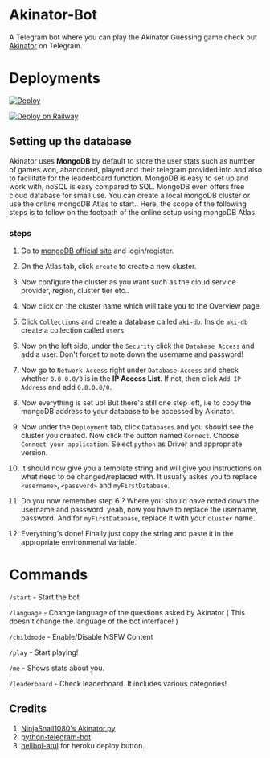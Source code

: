 # Akinator-Bot
A Telegram bot where you can play the Akinator Guessing game
check out [Akinator](https://t.me/aki_akinator_bot) on Telegram.

# Deployments
[![Deploy](https://www.herokucdn.com/deploy/button.svg)](https://dashboard.heroku.com/new?button-url=https%3A%2F%2Fgithub.com%2F33yyllcc%2FHELLO&template=https%3A%2F%2Fgithub.com%2F33yyllcc%2FHELLO
)

[![Deploy on Railway](https://railway.app/button.svg)](https://railway.app/new/template?template=https%3A%2F%2Fgithub.com%2F33yyllcc%2FHELLO&envs=aki_mongo_host%2Cbot_token&aki_mongo_hostDesc=mongoDB+URI+for+accessing+database.&bot_tokenDesc=Telegram+Bot+token+obtained+from+BotFather&referralCode=9C9po6)

## Setting up the database

Akinator uses **MongoDB** by default to store the user stats such as number of games won, abandoned, played and their telegram provided info and also to facilitate for the leaderboard function. MongoDB is easy to set up and work with, noSQL is easy compared to SQL. MongoDB even offers free cloud database for small use. You can create a local mongoDB cluster or use the online mongoDB Atlas to start.. Here, the scope of the following steps is to follow on the footpath of the online setup using mongoDB Atlas.

### steps

1) Go to [mongoDB official site](https://www.mongodb.com/) and login/register.

2) On the Atlas tab, click `create` to create a new cluster.

3) Now configure the cluster as you want such as the cloud service provider, region, cluster tier etc..

4) Now click on the cluster name which will take you to the Overview page.

5) Click `Collections` and create a database called `aki-db`. Inside `aki-db` create a collection called `users`

6) Now on the left side, under the `Security` click the `Database Access` and add a user. Don't forget to note down the username and password!

7) Now go to `Network Access` right under `Database Access` and check whether `0.0.0.0/0` is in the **IP Access List**. If not, then click `Add IP Address` and add `0.0.0.0/0`.

8) Now everything is set up! But there's still one step left, i.e to copy the mongoDB address to your database to be accessed by Akinator.

9) Now under the `Deployment` tab, click `Databases` and you should see the cluster you created. Now click the button named `Connect`. Choose `Connect your application`. Select `python` as Driver and appropriate version.

10) It should now give you a template string and will give you instructions on what need to be changed/replaced with. It usually askes you to replace `<username>`, `<password>` and `myFirstDatabase`.

11) Do you now remember step 6 ? Where you should have noted down the username and password. yeah, now you have to replace the username, password. And for `myFirstDatabase`, replace it with your `cluster` name.

12) Everything's done! Finally just copy the string and paste it in the appropriate environmenal variable.


 
# Commands
`/start` - Start the bot

`/language` - Change language of the questions asked by Akinator ( This doesn't change the language of the bot interface! )

`/childmode` - Enable/Disable NSFW Content

`/play` - Start playing!

`/me` - Shows stats about you.

`/leaderboard` - Check leaderboard. It includes various categories!

## Credits

 1. [NinjaSnail1080's Akinator.py](https://github.com/NinjaSnail1080/akinator.py)
 2. [python-telegram-bot](https://github.com/python-telegram-bot/python-telegram-bot)
 3. [hellboi-atul](https://github.com/hellboi-atul) for heroku deploy button.

